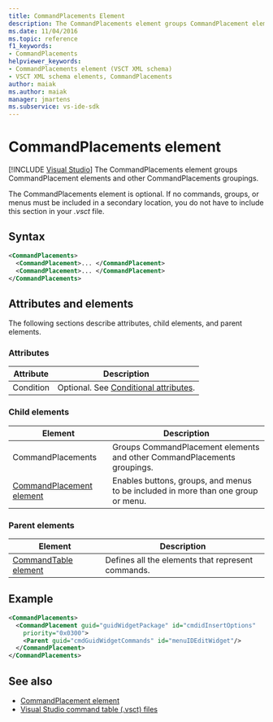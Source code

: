 ```yaml
---
title: CommandPlacements Element
description: The CommandPlacements element groups CommandPlacement elements and other CommandPlacements groupings. The CommandPlacements element is optional.
ms.date: 11/04/2016
ms.topic: reference
f1_keywords:
- CommandPlacements
helpviewer_keywords:
- CommandPlacements element (VSCT XML schema)
- VSCT XML schema elements, CommandPlacements
author: maiak
ms.author: maiak
manager: jmartens
ms.subservice: vs-ide-sdk
---
```

# CommandPlacements element

 [!INCLUDE [Visual Studio](~/includes/applies-to-version/vs-windows-only.md)]
The CommandPlacements element groups CommandPlacement elements and other CommandPlacements groupings.

 The CommandPlacements element is optional. If no commands, groups, or menus must be included in a secondary location, you do not have to include this section in your *.vsct* file.

## Syntax

```xml
<CommandPlacements>
  <CommandPlacement>... </CommandPlacement>
  <CommandPlacement>... </CommandPlacement>
</CommandPlacements>
```

## Attributes and elements
 The following sections describe attributes, child elements, and parent elements.

### Attributes

|Attribute|Description|
|---------------|-----------------|
|Condition|Optional. See [Conditional attributes](../extensibility/vsct-xml-schema-conditional-attributes.md).|

### Child elements

|Element|Description|
|-------------|-----------------|
|CommandPlacements|Groups CommandPlacement elements and other CommandPlacements groupings.|
|[CommandPlacement element](../extensibility/commandplacement-element.md)|Enables buttons, groups, and menus to be included in more than one group or menu.|

### Parent elements

|Element|Description|
|-------------|-----------------|
|[CommandTable element](../extensibility/commandtable-element.md)|Defines all the elements that represent commands.|

## Example

```xml
<CommandPlacements>
  <CommandPlacement guid="guidWidgetPackage" id="cmdidInsertOptions"
    priority="0x0300">
    <Parent guid="cmdGuidWidgetCommands" id="menuIDEditWidget"/>
  </CommandPlacement>
</CommandPlacements>
```

## See also
- [CommandPlacement element](../extensibility/commandplacement-element.md)
- [Visual Studio command table (.vsct) files](../extensibility/internals/visual-studio-command-table-dot-vsct-files.md)
